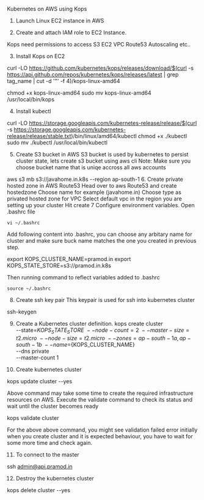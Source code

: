 Kubernetes on AWS using Kops

1. Launch Linux EC2 instance in AWS

2. Create and attach IAM role to EC2 Instance.

Kops need permissions to access
	S3
	EC2
	VPC
	Route53
	Autoscaling
	etc..

3. Install Kops on EC2

curl -LO https://github.com/kubernetes/kops/releases/download/$(curl -s https://api.github.com/repos/kubernetes/kops/releases/latest | grep tag_name | cut -d '"' -f 4)/kops-linux-amd64

chmod +x kops-linux-amd64
sudo mv kops-linux-amd64 /usr/local/bin/kops

4. Install kubectl

curl -LO https://storage.googleapis.com/kubernetes-release/release/$(curl -s https://storage.googleapis.com/kubernetes-release/release/stable.txt)/bin/linux/amd64/kubectl
chmod +x ./kubectl
sudo mv ./kubectl /usr/local/bin/kubectl

5. Create S3 bucket in AWS
S3 bucket is used by kubernetes to persist cluster state, lets create s3 bucket using aws cli Note: Make sure you choose bucket name that is uniqe accross all aws accounts

aws s3 mb s3://javahome.in.k8s --region ap-south-1
6. Create private hosted zone in AWS Route53
Head over to aws Route53 and create hostedzone
Choose name for example (javahome.in)
Choose type as privated hosted zone for VPC
Select default vpc in the region you are setting up your cluster
Hit create
7 Configure environment variables.
Open .bashrc file

	vi ~/.bashrc
Add following content into .bashrc, you can choose any arbitary name for cluster and make sure buck name matches the one you created in previous step.

export KOPS_CLUSTER_NAME=pramod.in
export KOPS_STATE_STORE=s3://pramod.in.k8s

Then running command to reflect variables added to .bashrc

	source ~/.bashrc
8. Create ssh key pair
This keypair is used for ssh into kubernetes cluster

  ssh-keygen

9. Create a Kubernetes cluster definition.
  kops create cluster \
  --state=${KOPS_STATE_STORE} \
  --node-count=2 \
  --master-size=t2.micro \
  --node-size=t2.micro \
  --zones=ap-south-1a,ap-south-1b \
  --name=${KOPS_CLUSTER_NAME} \
  --dns private \
  --master-count 1

10. Create kubernetes cluster

 kops update cluster --yes

Above command may take some time to create the required infrastructure resources on AWS. Execute the validate command to check its status and wait until the cluster becomes ready

   kops validate cluster
   
For the above above command, you might see validation failed error initially when you create cluster and it is expected behaviour, you have to wait for some more time and check again.

11. To connect to the master

 ssh admin@api.pramod.in

12. Destroy the kubernetes cluster

 kops delete cluster  --yes